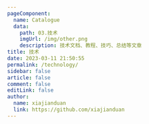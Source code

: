```yaml
---
pageComponent:
  name: Catalogue
  data:
    path: 03.技术
    imgUrl: /img/other.png
    description: 技术文档、教程、技巧、总结等文章
title: 技术
date: 2023-03-11 21:50:55
permalink: /technology/
sidebar: false
article: false
comment: false
editLink: false
author:
  name: xiajianduan
  link: https://github.com/xiajianduan
---
```

